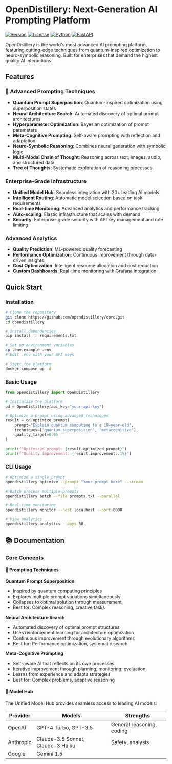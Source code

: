 #  OpenDistillery: Next-Generation AI Prompting Platform

[![Version](https://img.shields.io/badge/version-2.0.0-blue.svg)](https://github.com/opendistillery/core)
[![License](https://img.shields.io/badge/license-MIT-green.svg)](LICENSE)
[![Python](https://img.shields.io/badge/python-3.9+-blue.svg)](https://python.org)
[![FastAPI](https://img.shields.io/badge/FastAPI-0.104+-red.svg)](https://fastapi.tiangolo.com)

OpenDistillery is the world's most advanced AI prompting platform, featuring cutting-edge techniques from quantum-inspired optimization to neuro-symbolic reasoning. Built for enterprises that demand the highest quality AI interactions.

##  Features

### 🔬 Advanced Prompting Techniques
- **Quantum Prompt Superposition**: Quantum-inspired optimization using superposition states
- **Neural Architecture Search**: Automated discovery of optimal prompt architectures  
- **Hyperparameter Optimization**: Bayesian optimization of prompt parameters
- **Meta-Cognitive Prompting**: Self-aware prompting with reflection and adaptation
- **Neuro-Symbolic Reasoning**: Combines neural generation with symbolic logic
- **Multi-Modal Chain of Thought**: Reasoning across text, images, audio, and structured data
- **Tree of Thoughts**: Systematic exploration of reasoning processes

###  Enterprise-Grade Infrastructure
- **Unified Model Hub**: Seamless integration with 20+ leading AI models
- **Intelligent Routing**: Automatic model selection based on task requirements
- **Real-time Monitoring**: Advanced analytics and performance tracking
- **Auto-scaling**: Elastic infrastructure that scales with demand
- **Security**: Enterprise-grade security with API key management and rate limiting

###  Advanced Analytics
- **Quality Prediction**: ML-powered quality forecasting
- **Performance Optimization**: Continuous improvement through data-driven insights
- **Cost Optimization**: Intelligent resource allocation and cost reduction
- **Custom Dashboards**: Real-time monitoring with Grafana integration

##  Quick Start

### Installation

```bash
# Clone the repository
git clone https://github.com/opendistillery/core.git
cd opendistillery

# Install dependencies
pip install -r requirements.txt

# Set up environment variables
cp .env.example .env
# Edit .env with your API keys

# Start the platform
docker-compose up -d
```

### Basic Usage

```python
from opendistillery import OpenDistillery

# Initialize the platform
od = OpenDistillery(api_key="your-api-key")

# Optimize a prompt using advanced techniques
result = od.optimize_prompt(
    prompt="Explain quantum computing to a 10-year-old",
    techniques=["quantum_superposition", "metacognitive"],
    quality_target=0.95
)

print(f"Optimized prompt: {result.optimized_prompt}")
print(f"Quality improvement: {result.improvement:.1%}")
```

### CLI Usage

```bash
# Optimize a single prompt
opendistillery optimize --prompt "Your prompt here" --stream

# Batch process multiple prompts
opendistillery batch --file prompts.txt --parallel

# Real-time monitoring
opendistillery monitor --host localhost --port 8000

# View analytics
opendistillery analytics --days 30
```

## 📚 Documentation

### Core Concepts

#### 🧠 Prompting Techniques

**Quantum Prompt Superposition**
- Inspired by quantum computing principles
- Explores multiple prompt variations simultaneously
- Collapses to optimal solution through measurement
- Best for: Complex reasoning, creative tasks

**Neural Architecture Search**
- Automated discovery of optimal prompt structures
- Uses reinforcement learning for architecture optimization
- Continuous improvement through evolutionary algorithms
- Best for: Performance optimization, systematic search

**Meta-Cognitive Prompting**
- Self-aware AI that reflects on its own processes
- Iterative improvement through planning, monitoring, evaluation
- Learns from experience and adapts strategies
- Best for: Complex problems, adaptive reasoning

#### 🤖 Model Hub

The Unified Model Hub provides seamless access to leading AI models:

| Provider | Models | Strengths |
|----------|--------|-----------|
| OpenAI | GPT-4 Turbo, GPT-3.5 | General reasoning, coding |
| Anthropic | Claude-3.5 Sonnet, Claude-3 Haiku | Safety, analysis |
| Google | Gemini 1.5